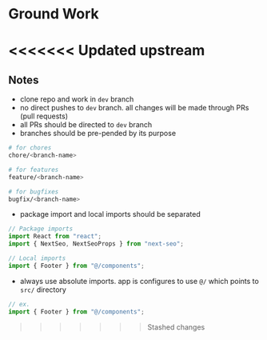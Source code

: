 # Ground Work
<<<<<<< Updated upstream
=======

## Notes

- clone repo and work in `dev` branch
- no direct pushes to `dev` branch. all changes will be made through PRs (pull requests)
- all PRs should be directed to `dev` branch
- branches should be pre-pended by its purpose

```bash
# for chores
chore/<branch-name>

# for features
feature/<branch-name>

# for bugfixes
bugfix/<branch-name>
```

- package import and local imports should be separated

```js
// Package imports
import React from "react";
import { NextSeo, NextSeoProps } from "next-seo";

// Local imports
import { Footer } from "@/components";
```

- always use absolute imports. app is configures to use `@/` which points to `src/` directory

```js
// ex.
import { Footer } from "@/components";
```
>>>>>>> Stashed changes
